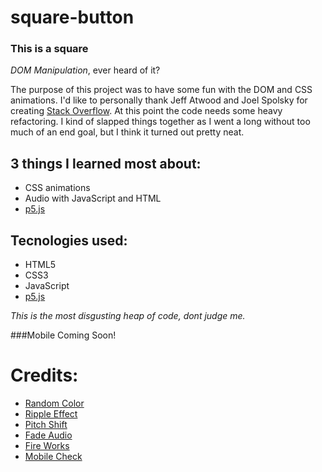 # square-button
### This is a square
*DOM Manipulation*, ever heard of it?

The purpose of this project was to have some fun with the DOM and CSS animations. I'd like to personally thank Jeff Atwood and Joel Spolsky for creating <a href="https://stackoverflow.com/" target="_blank">Stack Overflow</a>. At this point the code needs some heavy refactoring. I kind of slapped things together as I went a long without too much of an end goal, but I think it turned out pretty neat.

## 3 things I learned most about:
- CSS animations
- Audio with JavaScript and HTML
- <a href="https://p5js.org/" target="_blank">p5.js</a>

## Tecnologies used:
- HTML5
- CSS3
- JavaScript
- <a href="https://p5js.org/" target="_blank">p5.js</a>

*This is the most disgusting heap of code, dont judge me.*

###Mobile Coming Soon!

# Credits: 
- <a href="https://stackoverflow.com/a/1484514" target="_blank">Random Color</a>
- <a href="https://codepen.io/finnhvman/pen/jLXKJw" target="_blank">Ripple Effect</a>
- <a href="https://stackoverflow.com/a/49749868" target="_blank">Pitch Shift</a>
- <a href="https://stackoverflow.com/a/26869192" target="_blank">Fade Audio</a>
- <a href="https://codepen.io/Alexndr/pen/OYgmWg" target="_blank">Fire Works</a>
- <a href="https://stackoverflow.com/a/11381730" target="_blank">Mobile Check</a>

